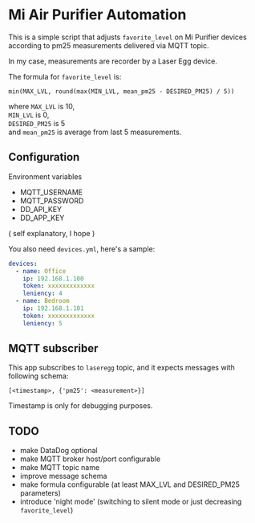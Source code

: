 # Mi Air Purifier Automation

This is a simple script that adjusts `favorite_level` on Mi Purifier devices<br />
according to pm25 measurements delivered via MQTT topic.

In my case, measurements are recorder by a Laser Egg device.

The formula for `favorite_level` is:
```
min(MAX_LVL, round(max(MIN_LVL, mean_pm25 - DESIRED_PM25) / 5))
```
where `MAX_LVL` is 10,<br/>
`MIN_LVL` is 0,<br/>
`DESIRED_PM25` is 5<br/>
and `mean_pm25` is average from last 5 measurements.

## Configuration

Environment variables

* MQTT_USERNAME
* MQTT_PASSWORD
* DD_API_KEY
* DD_APP_KEY

( self explanatory, I hope )

You also need `devices.yml`, here's a sample:

```yaml
devices:
  - name: Office
    ip: 192.168.1.100
    token: xxxxxxxxxxxxx
    leniency: 4
  - name: Bedroom
    ip: 192.168.1.101
    token: xxxxxxxxxxxxx
    leniency: 5

```

## MQTT subscriber

This app subscribes to `laseregg` topic, 
and it expects messages with following schema:
```
[<timestamp>, {'pm25': <measurement>}]
```

Timestamp is only for debugging purposes.

## TODO

* make DataDog optional
* make MQTT broker host/port configurable
* make MQTT topic name
* improve message schema
* make formula configurable (at least MAX_LVL and DESIRED_PM25 parameters)
* introduce 'night mode' (switching to silent mode or just decreasing `favorite_level`)
